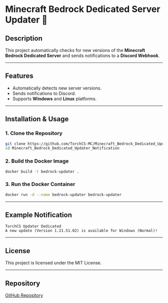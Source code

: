 # Minecraft Bedrock Dedicated Server Updater 🚀

## Description
This project automatically checks for new versions of the **Minecraft Bedrock Dedicated Server** and sends notifications to a **Discord Webhook**.

---

## Features
- Automatically detects new server versions.
- Sends notifications to Discord.
- Supports **Windows** and **Linux** platforms.

---

## Installation & Usage

### 1. Clone the Repository
```bash
git clone https://github.com/TorchCS-MC/Minecraft_Bedrock_Dedicated_Updater_Notification.git
cd Minecraft_Bedrock_Dedicated_Updater_Notification
```

### 2. Build the Docker Image
```bash
docker build -t bedrock-updater .
```

### 3. Run the Docker Container
```bash
docker run -d --name bedrock-updater bedrock-updater
```

---

## Example Notification
```
TorchCS Updater Dedicated
A new update (Version 1.21.51.02) is available for Windows (Normal)!
```

---

## License
This project is licensed under the MIT License.

---

## Repository
[GitHub Repository](https://github.com/TorchCS-MC/Minecraft_Bedrock_Dedicated_Updater_Notification.git)
